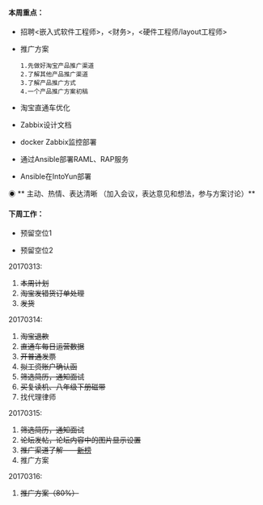 #### **本周重点：**

* 招聘&lt;嵌入式软件工程师&gt;，&lt;财务&gt;，&lt;硬件工程师/layout工程师&gt;

* 推广方案

  ```
  1.先做好淘宝产品推广渠道 
  2.了解其他产品推广渠道 
  3.了解产品推广方式 
  4.一个产品推广方案初稿
  ```

* 淘宝直通车优化

* Zabbix设计文档

* docker Zabbix监控部署

* 通过Ansible部署RAML、RAP服务

* Ansible在IntoYun部署

◉ ** 主动、热情、表达清晰 （加入会议，表达意见和想法，参与方案讨论）**

#### **下周工作：**

* 预留空位1

* 预留空位2

20170313:

1. ~~本周计划~~
2. ~~淘宝发错货订单处理~~
3. ~~发货~~

20170314:

1. ~~淘宝退款~~
2. ~~直通车每日运营数据~~
3. ~~开普通发票~~
4. ~~拟工资账户确认函~~
5. ~~筛选简历，通知面试~~
6. ~~买复读机、八年级下册磁带~~
7. 找代理律师

20170315:

1. ~~筛选简历，通知面试~~
2. ~~论坛发帖，论坛内容中的图片显示设置~~
3. ~~推广渠道了解——~~[~~新榜~~](http://www.newrank.cn)
4. 推广方案

20170316:

1. ~~推广方案（80%）~~



